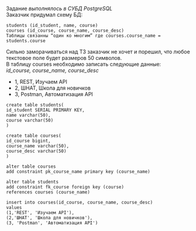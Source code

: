 Задание *выполнялось в СУБД PostgreSQL*  
Заказчик придумал схему БД:  
```
students (id_student, name, course)
courses (id_course, course_name, course_desc)
Таблицы связанны “один ко многим” где courses.course_name = students.course
```  
Сильно заморачиваться над ТЗ заказчик не хочет и порешил, что любое текстовое поле будет размеров 50 символов.  
В таблицу courses необходимо записать следующие данные:  
*id_course, course_name, course_desc*
- 1, REST, Изучаем API  
- 2, ШНАТ, Школа для новичков   
- 3, Postman, Автоматизация API  

```
create table students(   
id_student SERIAL PRIMARY KEY,   
name varchar(50),     
course varchar(50)   
)   

create table courses(  
id_course bigint,  
course_name varchar(50),  
course_desc varchar(50)  
)  

alter table courses    
add constraint pk_course_name primary key (course_name)  

alter table students   
add constraint fk_course foreign key (course)   
references courses (course_name)    

insert into courses(id_course, course_name, course_desc)   
values   
(1,'REST', 'Изучаем API'),  
(2,'ШНАТ', 'Школа для новичков'),  
(3, 'Postman', 'Автоматизация API')  
```
